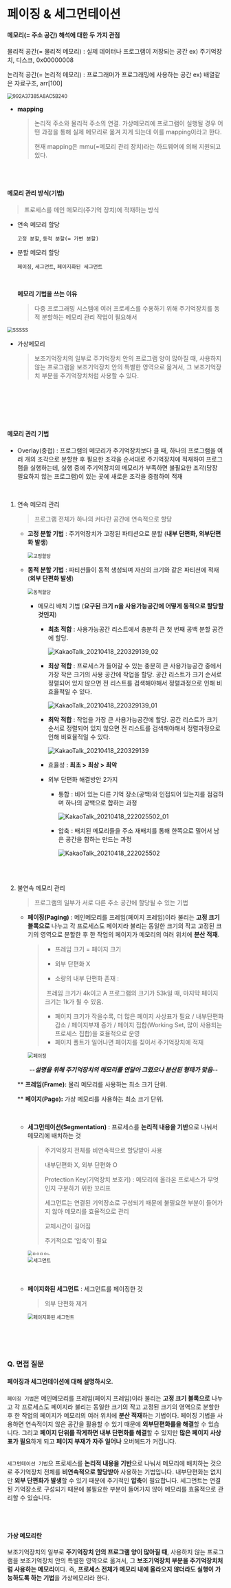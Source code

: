 # 페이징 & 세그먼테이션



#### 메모리(= 주소 공간) 해석에 대한 두 가지 관점

물리적 공간(= 물리적 메모리) : 실제 데이터나 프로그램이 저장되는 공간  ex) 주기억장치, 디스크, 0x00000008

논리적 공간(= 논리적 메모리) : 프로그래머가 프로그래밍에 사용하는 공간  ex) 배열같은 자료구조, arr[100]

<img src="https://user-images.githubusercontent.com/24764210/115153204-b321f480-a0af-11eb-9f07-0af4a2edff86.png" alt="992A37385A8AC5B240" style="zoom:80%;" />

- **mapping** 

  > 논리적 주소와 물리적 주소의 연결. 가상메모리에 프로그램이 실행될 경우 어떤 과정을 통해 실제 메모리로 옮겨 지게 되는데 이를 mapping이라고 한다.
  >
  > 현재 mapping은 mmu(=메모리 관리 장치)라는 하드웨어에 의해 지원되고 있다.

<br>

<br>

#### 메모리 관리 방식(기법)

> 프로세스를 메인 메모리(주기억 장치)에 적재하는 방식

- 연속 메모리 할당

  `고정 분할`, `동적 분할(= 가변 분할)` 

- 분할 메모리 할당 

  `페이징`, `세그먼트`, `페이지화된 세그먼트` 
  
	<br>

	**메모리 기법을 쓰는 이유**
	
	> 다중 프로그래밍 시스템에 여러 프로세스를 수용하기 위해 주기억장치를 동적 분할하는 메모리 관리 작업이 필요해서

<img src="https://user-images.githubusercontent.com/24764210/115152853-ec596500-a0ad-11eb-8b39-3ca232fef41a.PNG" alt="SSSSS" style="zoom: 80%;" />

- 가상메모리

  > 보조기억장치의 일부로 주기억장치 안의 프로그램 양이 많아질 때, 사용하지 않는 프로그램을 보조기억장치 안의 특별한 영역으로 옮겨서, 그 보조기억장치 부분을 주기억장치처럼 사용할 수 있다.

​         <br>   <br>

<br>

<br>

#### 메모리 관리 기법

- Overlay(중첩) : 프로그램의 메모리가 주기억장치보다 클 때, 하나의 프로그램을 여러 개의 조각으로 분할한 후 필요한 조각을 순서대로 주기억장치에 적재하여 프로그램을 실행하는데, 실행 중에 주기억장치의 메모리가 부족하면 불필요한 조각(당장 필요하지 않는 프로그램)이 있는 곳에 새로운 조각을 중첩하여 적재

  <br>

1. 연속 메모리 관리

   > 프로그램 전체가 하나의 커다란 공간에 연속적으로 할당

   - **고정 분할 기법** : 주기억장치가 고정된 파티션으로 분할 (**내부 단편화, 외부단편화 발생**)

     <img src="https://user-images.githubusercontent.com/24764210/115146194-70045900-a090-11eb-9d9f-fa0759c00fc0.PNG" alt="고정할당" style="zoom:80%;" />

   - **동적 분할 기법** : 파티션들이 동적 생성되며 자신의 크기와 같은 파티션에 적재 (**외부 단편화 발생**)

     <img src="https://user-images.githubusercontent.com/24764210/115146211-7e527500-a090-11eb-9e4c-1465f8e5166a.PNG" alt="동적할당" style="zoom:80%;" />
     
     - 메모리 배치 기법 (**요구된 크기 n을 사용가능공간에 어떻게 동적으로 할당할 것인지**)
     
       - **최초 적합** : 사용가능공간 리스트에서 충분히 큰 첫 번째 공백 분할 공간에 할당.
     
         ![KakaoTalk_20210418_220329139_02](https://user-images.githubusercontent.com/24764210/115146882-7811c800-a093-11eb-9dfa-98a2267bfad3.jpg)
     
       - **최상 적합** : 프로세스가 들어갈 수 있는 충분히 큰 사용가능공간 중에서 가장 작은 크기의 사용 공간에 작업을 할당. 공간 리스트가 크기 순서로 정렬되어 있지 않으면 전 리스트를 검색해야해서 정렬과정으로 인해 비효율적일 수 있다.
     
         ![KakaoTalk_20210418_220329139_01](https://user-images.githubusercontent.com/24764210/115146880-76e09b00-a093-11eb-8392-13dbb9971eba.jpg)
     
       - **최악 적합** : 작업을 가장 큰 사용가능공간에 할당. 공간 리스트가 크기 순서로 정렬되어 있지 않으면 전 리스트를 검색해야해서 정렬과정으로 인해 비효율적일 수 있다.
     
         ![KakaoTalk_20210418_220329139](https://user-images.githubusercontent.com/24764210/115146881-77793180-a093-11eb-9211-63461a133693.jpg)
     
       - 효율성 : **최초 > 최상 > 최악**
     
       - 외부 단편화 해결방안 2가지
     
         - 통합 : 비어 있는 다른 기억 장소(공백)와 인접되어 있는지를 점검하며 하나의 공백으로 합하는 과정
     
           ![KakaoTalk_20210418_222025502_01](https://user-images.githubusercontent.com/24764210/115147163-a80d9b00-a094-11eb-80d2-16ead1b444d1.jpg)
     
         - 압축 : 배치된 메모리들을 주소 재배치를 통해 한쪽으로 밀어서 남은 공간을 합하는 만드는 과정
     
           ![KakaoTalk_20210418_222025502](https://user-images.githubusercontent.com/24764210/115147165-a8a63180-a094-11eb-8ff3-d2a368aa7858.jpg)

<br>

<br>


2. 불연속 메모리 관리

   > 프로그램의 일부가 서로 다른 주소 공간에 할당될 수 있는 기법

   - **페이징(Paging)** : 메인메모리를 프레임(페이지 프레임)이라 불리는 **고정 크기 블록으로** 나누고 각 프로세스도 페이지라 불리는 동일한 크기의 작고 고정된 크기의 영역으로 분할한 후 한 작업의 페이지가 메모리의 여러 위치에 **분산 적재**.

     > - 프레임 크기 = 페이지 크기
     >
     > - 외부 단편화 X
     >
     > - 소량의 내부 단편화 존재 : 
     >
     > ​		프레임 크기가 4k이고 A 프로그램의 크기가 53k일 때, 마지막 페이지 크기는 1k가 될 수 있음.
     >
     > - 페이지 크기가 작을수록, 더 많은 페이지 사상표가 필요 / 내부단편화 감소 / 페이지부재 증가 / 페이지 집합(Working Set, 많이 사용되는 프로세스 집합)을 효율적으로 운영
     > - 페이지 폴트가 일어나면 페이지를 칮이서 주기억장치에 적재

     <img src="https://user-images.githubusercontent.com/24764210/115149020-135b6b00-a09d-11eb-9117-928def961bb8.PNG" alt="페이징" style="zoom:80%;" />

     ​										--**<i>설명을 위해 주기억장치의 메모리를 연달아 그렸으나 분산된 형태가 맞음</i>**--

     

   ** **프레임(Frame):** 물리 메모리를 사용하는 최소 크기 단위.

   ** **페이지(Page):** 가상 메모리를 사용하는 최소 크기 단위.

   <br>

   - **세그먼테이션(Segmentation)** : 프로세스를 **논리적 내용을 기반**으로 나눠서 메모리에 배치하는 것

     > 주기억장치 전체를 비연속적으로 할당받아 사용
     >
     > 내부단편화 X, 외부 단편화 O
     >
     > Protection Key(기억장치 보호키) : 메모리에 올라온 프로세스가 무엇인지 구분하기 위한 꼬리표
     >
     > 세그먼트는 연결된 기억장소로 구성되기 때문에 불필요한 부분이 들어가지 않아 메모리를 효율적으로 관리
     >
     > 교체시간이 길어짐
     >
     > 주기적으로 '압축'이 필요

     <img src="https://user-images.githubusercontent.com/24764210/115152272-6dfbc380-a0ab-11eb-9b91-c37f124da356.PNG" alt="ㅁㅇㅁㅇㄴ" style="zoom: 67%;" />

     <br>
  
     <img src="https://user-images.githubusercontent.com/24764210/115151313-515d8c80-a0a7-11eb-9558-a9361c30d012.PNG" alt="세그먼트" style="zoom:80%;" />

   <br>

   <br>

   - **페이지화된 세그먼트** : 세그먼트를 페이징한 것

     > 외부 단편화 제거
   
     <img src="https://user-images.githubusercontent.com/24764210/115151912-f4afa100-a0a9-11eb-99c8-1d945ecbe575.PNG" alt="페이지화된 세그먼트" style="zoom:80%;" />

<br>

<br>

<br>

### Q. 면접 질문

#### 페이징과 세그먼테이션에 대해 설명하시오.

`페이징 기법`은 메인메모리를 프레임(페이지 프레임)이라 불리는 **고정 크기 블록으로** 나누고 각 프로세스도 페이지라 불리는 동일한 크기의 작고 고정된 크기의 영역으로 분할한 후 한 작업의 페이지가 메모리의 여러 위치에 **분산 적재**하는 기법이다. 페이징 기법을 사용하면 연속적이지 않은 공간을 활용할 수 있기 때문에 **외부단편화를을 해결**할 수 있습니다. 그리고 **페이지 단위를 작게하면 내부 단편화를 해결**할 수 있지만 **많은 페이지 사상표가 필요**하게 되고 **페이지 부재가 자주 일어나** 오버헤드가 커집니다.

<br>`세그먼테이션 기법`으 프로세스를 **논리적 내용을 기반**으로 나눠서 메모리에 배치하는 것으로 주기억장치 전체를 **비연속적으로 할당받아** 사용하는 기법입니다. 내부단편화는 없지만 **외부 단편화가 발생**할 수 있기 때문에 주기적인 **압축**이 필요합니다. 세그먼트는 연결된 기억장소로 구성되기 때문에 불필요한 부분이 들어가지 않아 메모리를 효율적으로 관리할 수 있습니다. 

<br>

<br>

#### 가상 메모리란

보조기억장치의 일부로 **주기억장치 안의 프로그램 양이 많아질 때**, 사용하지 않는 프로그램을 보조기억장치 안의 특별한 영역으로 옮겨서, 그 **보조기억장치 부분을 주기억장치처럼 사용하는 메모리**이다. 즉, **프로세스 전체가 메모리 내에 올라오지 않더라도 실행이 가능하도록 하는 기법**을 가상메모리라 한다.